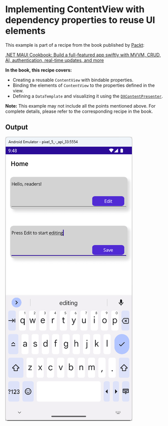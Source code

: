 # Implementing ContentView with dependency properties to reuse UI elements
This example is part of a recipe from the book published by [Packt](https://www.packtpub.com/en-us?utm_source=github):

[.NET MAUI Cookbook: Build a full-featured app swiftly with MVVM, CRUD, AI, authentication, real-time updates, and more](https://www.amazon.com/NET-MAUI-Cookbook-full-featured-authentication-ebook/dp/B0DHV34WQ5)

**In the book, this recipe covers:**
* Creating a reusable `ContentView` with bindable properties.
* Binding the elements of `ContentView` to the properties defined in the view.
* Defining a `DataTemplate` and visualizing it using the [`DXContentPresenter`](https://docs.devexpress.com/MAUI/DevExpress.Maui.Core.DXContentPresenter).

**Note:** This example may not include all the points mentioned above. For complete details, please refer to the corresponding recipe in the book.
## Output
![ContentView Cards](/Images/ContentView%20Cards.png)
